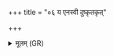 +++
title = "०६ य एनस्वी दुष्कृतकृत्"

+++
<details><summary>मूलम् (GR)</summary>

य एनस्वी दुष्कृतकृत्  
किल्बिषकृतसाधी यः ।  
पुनस् तान् यज्ञिया देवा  
नयन्तु यत आगताः ॥
</details>